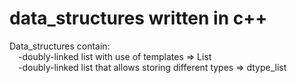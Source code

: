 # data_structures written in c++

Data_structures contain:\
  &emsp;-doubly-linked list with use of templates => List\
  &emsp;-doubly-linked list that allows storing different types => dtype_list
